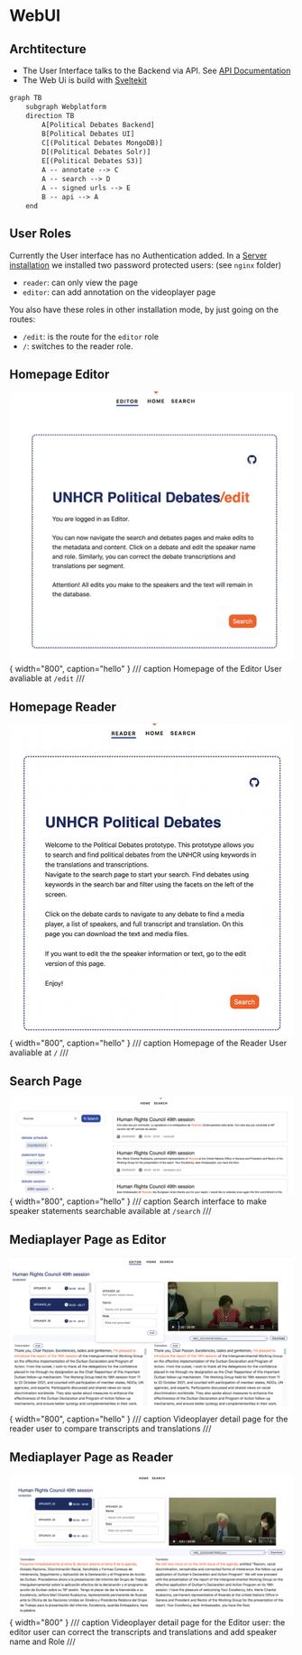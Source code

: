 # WebUI

## Archtitecture

- The User Interface talks to the Backend via API. See [API Documentation](api.md)
- The Web Ui is build with [Sveltekit](https://svelte.dev/)


``` mermaid
graph TB
    subgraph Webplatform
    direction TB
        A[Political Debates Backend]
        B[Political Debates UI]
        C[(Political Debates MongoDB)]
        D[(Political Debates Solr)]
        E[(Political Debates S3)]
        A -- annotate --> C
        A -- search --> D
        A -- signed urls --> E
        B -- api --> A
    end
```

## User Roles

Currently the User interface has no Authentication added. In a [Server installation](../install/server.md) we installed two password protected users: (see `nginx` folder)

- `reader`: can only view the page
- `editor`: can add annotation on the videoplayer page

You also have these roles in other installation mode, by just going on the routes:

- `/edit`: is the route for the `editor` role
- `/`: switches to the reader role.

## Homepage Editor

![Search interface](static/content/editor-homepage.png){ width="800", caption="hello" }
/// caption
Homepage of the Editor User avaliable at `/edit`
///

## Homepage Reader

![Search interface](static/content/reader-homepage.png){ width="800", caption="hello" }
/// caption
Homepage of the Reader User avaliable at `/`
///

## Search Page

![Search interface](static/content/search-interface.png){ width="800", caption="hello" }
/// caption
Search interface to make speaker statements searchable available at `/search`
///

## Mediaplayer Page as Editor


![Search interface](static/content/videoplayer-editor.png){ width="800", caption="hello" }
/// caption
Videoplayer detail page for the reader user to compare transcripts and translations
///

## Mediaplayer Page as Reader

![Search interface](static/content/videoplayer-interface.png){ width="800" }
/// caption
Videoplayer detail page for the Editor user: the editor user can correct the transcripts and translations and add speaker name and Role
///
